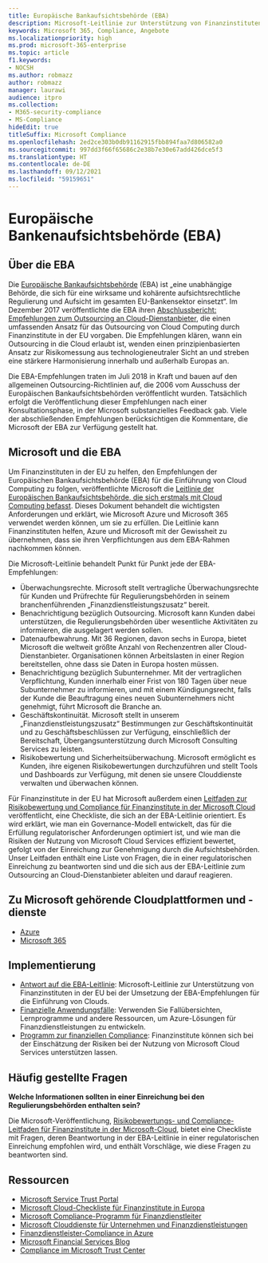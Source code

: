 ```yaml
---
title: Europäische Bankaufsichtsbehörde (EBA)
description: Microsoft-Leitlinie zur Unterstützung von Finanzinstituten in der EU bei der Umsetzung der EBA-Empfehlungen für die Einführung von Clouds.
keywords: Microsoft 365, Compliance, Angebote
ms.localizationpriority: high
ms.prod: microsoft-365-enterprise
ms.topic: article
f1.keywords:
- NOCSH
ms.author: robmazz
author: robmazz
manager: laurawi
audience: itpro
ms.collection:
- M365-security-compliance
- MS-Compliance
hideEdit: true
titleSuffix: Microsoft Compliance
ms.openlocfilehash: 2ed2ce303b0db91162915fbb894faa7d806582a0
ms.sourcegitcommit: 997dd3f66f65686c2e38b7e30e67add426dce5f3
ms.translationtype: HT
ms.contentlocale: de-DE
ms.lasthandoff: 09/12/2021
ms.locfileid: "59159651"
---
```

# <a name="european-banking-authority-eba"></a>Europäische Bankenaufsichtsbehörde (EBA)

## <a name="about-the-eba"></a>Über die EBA

Die [Europäische Bankaufsichtsbehörde](https://eba.europa.eu/) (EBA) ist „eine unabhängige Behörde, die sich für eine wirksame und kohärente aufsichtsrechtliche Regulierung und Aufsicht im gesamten EU-Bankensektor einsetzt“. Im Dezember 2017 veröffentlichte die EBA ihren [Abschlussbericht: Empfehlungen zum Outsourcing an Cloud-Dienstanbieter](https://eba.europa.eu/documents/10180/2170121/Final+draft+Recommendations+on+Cloud+Outsourcing+%28EBA-Rec-2017-03%29.pdf/5fa5cdde-3219-4e95-946d-0c0d05494362), die einen umfassenden Ansatz für das Outsourcing von Cloud Computing durch Finanzinstitute in der EU vorgaben. Die Empfehlungen klären, wann ein Outsourcing in die Cloud erlaubt ist, wenden einen prinzipienbasierten Ansatz zur Risikomessung aus technologieneutraler Sicht an und streben eine stärkere Harmonisierung innerhalb und außerhalb Europas an.

Die EBA-Empfehlungen traten im Juli 2018 in Kraft und bauen auf den allgemeinen Outsourcing-Richtlinien auf, die 2006 vom Ausschuss der Europäischen Bankaufsichtsbehörden veröffentlicht wurden. Tatsächlich erfolgt die Veröffentlichung dieser Empfehlungen nach einer Konsultationsphase, in der Microsoft substanzielles Feedback gab. Viele der abschließenden Empfehlungen berücksichtigen die Kommentare, die Microsoft der EBA zur Verfügung gestellt hat.

## <a name="microsoft-and-the-eba"></a>Microsoft und die EBA

Um Finanzinstituten in der EU zu helfen, den Empfehlungen der Europäischen Bankaufsichtsbehörde (EBA) für die Einführung von Cloud Computing zu folgen, veröffentlichte Microsoft die [Leitlinie der Europäischen Bankaufsichtsbehörde, die sich erstmals mit Cloud Computing befasst](https://aka.ms/FinServ-Guide-EuBankAuth). Dieses Dokument behandelt die wichtigsten Anforderungen und erklärt, wie Microsoft Azure und Microsoft 365 verwendet werden können, um sie zu erfüllen. Die Leitlinie kann Finanzinstituten helfen, Azure und Microsoft mit der Gewissheit zu übernehmen, dass sie ihren Verpflichtungen aus dem EBA-Rahmen nachkommen können.

Die Microsoft-Leitlinie behandelt Punkt für Punkt jede der EBA-Empfehlungen:

- Überwachungsrechte. Microsoft stellt vertragliche Überwachungsrechte für Kunden und Prüfrechte für Regulierungsbehörden in seinem branchenführenden „Finanzdienstleistungszusatz“ bereit.
- Benachrichtigung bezüglich Outsourcing. Microsoft kann Kunden dabei unterstützen, die Regulierungsbehörden über wesentliche Aktivitäten zu informieren, die ausgelagert werden sollen.
- Datenaufbewahrung. Mit 36 Regionen, davon sechs in Europa, bietet Microsoft die weltweit größte Anzahl von Rechenzentren aller Cloud-Dienstanbieter. Organisationen können Arbeitslasten in einer Region bereitstellen, ohne dass sie Daten in Europa hosten müssen.
- Benachrichtigung bezüglich Subunternehmer. Mit der vertraglichen Verpflichtung, Kunden innerhalb einer Frist von 180 Tagen über neue Subunternehmer zu informieren, und mit einem Kündigungsrecht, falls der Kunde die Beauftragung eines neuen Subunternehmers nicht genehmigt, führt Microsoft die Branche an.
- Geschäftskontinuität. Microsoft stellt in unserem „Finanzdienstleistungszusatz“ Bestimmungen zur Geschäftskontinuität und zu Geschäftsbeschlüssen zur Verfügung, einschließlich der Bereitschaft, Übergangsunterstützung durch Microsoft Consulting Services zu leisten.
- Risikobewertung und Sicherheitsüberwachung. Microsoft ermöglicht es Kunden, ihre eigenen Risikobewertungen durchzuführen und stellt Tools und Dashboards zur Verfügung, mit denen sie unsere Clouddienste verwalten und überwachen können.

Für Finanzinstitute in der EU hat Microsoft außerdem einen [Leitfaden zur Risikobewertung und Compliance für Finanzinstitute in der Microsoft Cloud](https://aka.ms/RiskGovernanceGuide) veröffentlicht, eine Checkliste, die sich an der EBA-Leitlinie orientiert. Es wird erklärt, wie man ein Governance-Modell entwickelt, das für die Erfüllung regulatorischer Anforderungen optimiert ist, und wie man die Risiken der Nutzung von Microsoft Cloud Services effizient bewertet, gefolgt von der Einreichung zur Genehmigung durch die Aufsichtsbehörden. Unser Leitfaden enthält eine Liste von Fragen, die in einer regulatorischen Einreichung zu beantworten sind und die sich aus der EBA-Leitlinie zum Outsourcing an Cloud-Dienstanbieter ableiten und darauf reagieren.

## <a name="microsoft-in-scope-cloud-platforms--services"></a>Zu Microsoft gehörende Cloudplattformen und -dienste

- [Azure](https://aka.ms/AzureCompliance)
- [Microsoft 365](https://aka.ms/o365-compliance-framework)

## <a name="how-to-implement"></a>Implementierung

- [Antwort auf die EBA-Leitlinie](https://aka.ms/FinServ-Guide-EuBankAuth): Microsoft-Leitlinie zur Unterstützung von Finanzinstituten in der EU bei der Umsetzung der EBA-Empfehlungen für die Einführung von Clouds.
- [Finanzielle Anwendungsfälle](/azure/industry/financial/): Verwenden Sie Fallübersichten, Lernprogramme und andere Ressourcen, um Azure-Lösungen für Finanzdienstleistungen zu entwickeln.
- [Programm zur finanziellen Compliance](https://aka.ms/FSCP-Print): Finanzinstitute können sich bei der Einschätzung der Risiken bei der Nutzung von Microsoft Cloud Services unterstützen lassen.

## <a name="frequently-asked-questions"></a>Häufig gestellte Fragen

**Welche Informationen sollten in einer Einreichung bei den Regulierungsbehörden enthalten sein?**

Die Microsoft-Veröffentlichung, [Risikobewertungs- und Compliance-Leitfaden für Finanzinstitute in der Microsoft-Cloud](https://aka.ms/RiskGovernanceGuide), bietet eine Checkliste mit Fragen, deren Beantwortung in der EBA-Leitlinie in einer regulatorischen Einreichung empfohlen wird, und enthält Vorschläge, wie diese Fragen zu beantworten sind.

## <a name="resources"></a>Ressourcen

- [Microsoft Service Trust Portal](https://aka.ms/STP)
- [Microsoft Cloud-Checkliste für Finanzinstitute in Europa](https://query.prod.cms.rt.microsoft.com/cms/api/am/binary/RE4IPF3)
- [Microsoft Compliance-Programm für Finanzdienstleiter](https://aka.ms/FSCP-Print)
- [Microsoft Clouddienste für Unternehmen und Finanzdienstleistungen](https://www.microsoft.com/trustcenter/cloudservices/financialservices)
- [Finanzdienstleister-Compliance in Azure](https://azure.microsoft.com/resources/videos/azurecon-2015-financial-services-compliance-in-azure/)
- [Microsoft Financial Services Blog](https://techcommunity.microsoft.com/t5/Financial-Services-Blog/bg-p/FinancialServicesBlog)
- [Compliance im Microsoft Trust Center](https://www.microsoft.com/trust-center/compliance/compliance-overview)
